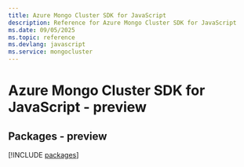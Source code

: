 ```yaml
---
title: Azure Mongo Cluster SDK for JavaScript
description: Reference for Azure Mongo Cluster SDK for JavaScript
ms.date: 09/05/2025
ms.topic: reference
ms.devlang: javascript
ms.service: mongocluster
---
```

# Azure Mongo Cluster SDK for JavaScript - preview
## Packages - preview
[!INCLUDE [packages](mongo-cluster-index.md)]